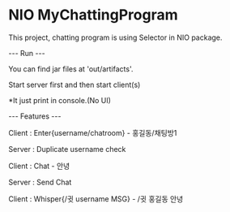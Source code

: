 # NIO MyChattingProgram

This project, chatting program is using Selector in NIO package.


--- Run ---

You can find jar files at 'out/artifacts'.

Start server first and then start client(s)

*It just print in console.(No UI)


--- Features ---

Client : Enter{username/chatroom} - 홍길동/채팅방1

Server : Duplicate username check

Client : Chat - 안녕

Server : Send Chat

Client : Whisper{/귓 username MSG} - /귓 홍길동 안녕
